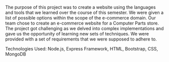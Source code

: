 The purpose of this project was to create a website using the languages and tools that we learned over the course of this semester. We were given a list of possible options within the scope of the e-commerce domain. Our team chose to create an e-commerce website for a Computer Parts store. The project got challenging as we delved into complex implementations and gave us the opportunity of learning new sets of techniques. We were provided with a set of requirements that we were supposed to adhere to.

Technologies Used: Node.js, Express Framework, HTML, Bootstrap, CSS, MongoDB
